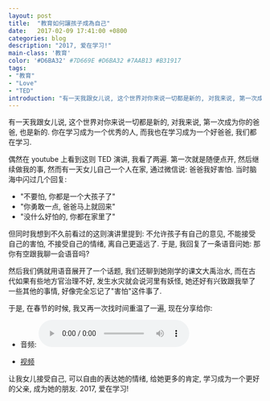 ```yaml
---
layout: post
title:  "教育如何讓孩子成為自己"
date:   2017-02-09 17:41:00 +0800
categories: blog
description: "2017, 爱在学习!"
main-class: '教育'
color: '#D6BA32' #7D669E #D6BA32 #7AAB13 #B31917
tags:
- "教育"
- "Love"
- "TED"
introduction: "有一天我跟女儿说, 这个世界对你来说一切都是新的, 对我来说, 第一次成为你的爸爸, 也是新的. 你在学习成为一个优秀的人, 而我也在学习成为一个好爸爸, 我们都在学习."
---
```


有一天我跟女儿说, 这个世界对你来说一切都是新的, 对我来说, 第一次成为你的爸爸, 也是新的. 你在学习成为一个优秀的人, 而我也在学习成为一个好爸爸, 我们都在学习.

偶然在 youtube 上看到这则 TED 演讲, 我看了两遍. 第一次就是随便点开, 然后继续做我的事, 然而有一天女儿自己一个人在家, 通过微信说: 爸爸我好害怕. 当时脑海中闪过几个回复:

* "不要怕, 你都是一个大孩子了"
* "你勇敢一点, 爸爸马上就回来"
* "没什么好怕的, 你都在家里了"

但同时我想到不久前看过的这则演讲里提到: 不允许孩子有自己的意见, 不能接受自己的害怕, 不接受自己的情绪, 离自己更遥远了. 于是, 我回复了一条语音问她: 那你有空跟我聊一会语音吗?

然后我们俩就用语音展开了一个话题, 我们还聊到她刚学的课文大禹治水, 而在古代如果有些地方官治理不好, 发生水灾就会说河里有妖怪, 她还好有兴致跟我举了一些其他的事情, 好像完全忘记了"害怕"这件事了.

于是, 在春节的时候, 我又再一次找时间重温了一遍, 现在分享给你:
* 音频: <audio src="/media/let_your_baby_be_free.mp3" type="audio/mpeg" controls="controls"></audio>

* [视频](http://player.youku.com/embed/XMjQ5NjE2MjE4NA==)

让我女儿接受自己, 可以自由的表达她的情绪, 给她更多的肯定, 学习成为一个更好的父亲, 成为她的朋友. 2017, 爱在学习!
